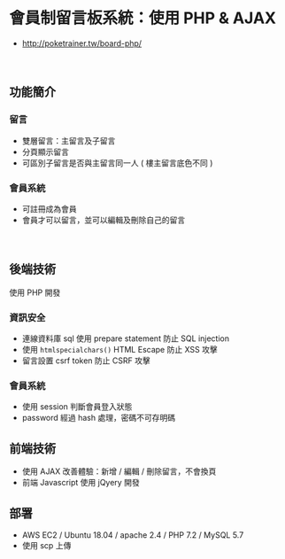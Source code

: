 # 會員制留言板系統：使用 PHP & AJAX

- http://poketrainer.tw/board-php/

　
　

## 功能簡介

### 留言

- 雙層留言：主留言及子留言
- 分頁顯示留言
- 可區別子留言是否與主留言同一人 ( 樓主留言底色不同 )

### 會員系統

- 可註冊成為會員
- 會員才可以留言，並可以編輯及刪除自己的留言

　
　

## 後端技術

使用 PHP 開發

### 資訊安全
- 連線資料庫 sql 使用 prepare statement 防止 SQL injection
- 使用 `htmlspecialchars()` HTML Escape 防止 XSS 攻擊
- 留言設置 csrf token 防止 CSRF 攻擊

### 會員系統
- 使用 session 判斷會員登入狀態
- password 經過 hash 處理，密碼不可存明碼


## 前端技術

- 使用 AJAX 改善體驗：新增 / 編輯 / 刪除留言，不會換頁
- 前端 Javascript 使用 jQyery 開發


## 部署

- AWS EC2 / Ubuntu 18.04 / apache 2.4 / PHP 7.2 / MySQL 5.7
- 使用 scp 上傳
